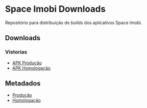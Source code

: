 # Space Imobi Downloads

Repositório para distribuição de builds dos aplicativos Space Imobi.

## Downloads

### Vistorias
- [APK Produção](https://spaceimobi.github.io/public/apks/production/latest.apk)
- [APK Homologação](https://spaceimobi.github.io/public/apks/homolog/latest.apk)

## Metadados

- [Produção](https://spaceimobi.github.io/public/production-latest.json)
- [Homologação](https://spaceimobi.github.io/public/homolog-latest.json)